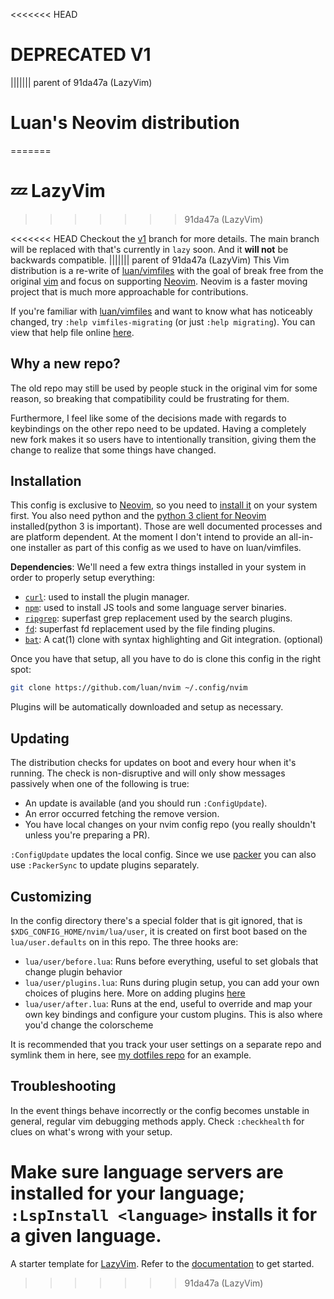 <<<<<<< HEAD
# DEPRECATED V1
||||||| parent of 91da47a (LazyVim)
# Luan's Neovim distribution
=======
# 💤 LazyVim
>>>>>>> 91da47a (LazyVim)

<<<<<<< HEAD
Checkout the [v1](https://github.com/luan/nvim/tree/v1) branch for more details. The main branch will be replaced with that's currently in `lazy` soon. And it **will not** be backwards compatible.
||||||| parent of 91da47a (LazyVim)
This Vim distribution is a re-write of
[luan/vimfiles](https://github.com/luan/vimfiles) with the goal of break free
from the original [vim](https://www.vim.org) and focus on supporting
[Neovim](https://neovim.io).  Neovim is a faster moving project that is much
more approachable for contributions.

If you're familiar with [luan/vimfiles](https://github.com/luan/vimfiles) and
want to know what has noticeably changed, try `:help vimfiles-migrating` (or
just `:help migrating`). You can view that help file online
[here](https://github.com/luan/nvim/blob/master/doc/migrating-from-legacy.txt).

## Why a new repo?

The old repo may still be used by people stuck in the original vim for some
reason, so breaking that compatibility could be frustrating for them.

Furthermore, I feel like some of the decisions made with regards to keybindings
on the other repo need to be updated. Having a completely new fork makes it so
users have to intentionally transition, giving them the change to realize that
some things have changed.

## Installation

This config is exclusive to [Neovim](https://neovim.io), so you need to [install
it](https://github.com/neovim/neovim/wiki/Installing-Neovim) on your system
first. You also need python and the [python 3 client for
Neovim](https://github.com/neovim/python-client) installed(python 3 is
important). Those are well documented processes and are platform dependent. At
the moment I don't intend to provide an all-in-one installer as part of this
config as we used to have on luan/vimfiles.

**Dependencies**: We'll need a few extra things installed in your system in
order to properly setup everything:

  * [`curl`](https://curl.haxx.se/): used to install the plugin manager.
  * [`npm`](https://www.npmjs.com/): used to install JS tools and some language
    server binaries.
  * [`ripgrep`](https://github.com/BurntSushi/ripgrep): superfast grep
    replacement used by the search plugins.
  * [`fd`](https://github.com/sharkdp/fd): superfast fd replacement used
    by the file finding plugins.
  * [`bat`](https://github.com/sharkdp/bat):  A cat(1) clone with syntax
    highlighting and Git integration. (optional)

Once you have that setup, all you have to do is clone this config in the right
spot:

```bash
git clone https://github.com/luan/nvim ~/.config/nvim
```

Plugins will be automatically downloaded and setup as necessary.

## Updating

The distribution checks for updates on boot and every hour when it's running.
The check is non-disruptive and will only show messages passively when one of
the following is true:

* An update is available (and you should run `:ConfigUpdate`).
* An error occurred fetching the remove version.
* You have local changes on your nvim config repo (you really shouldn't unless
  you're preparing a PR).

`:ConfigUpdate` updates the local config. Since we use
[packer](https://github.com/wbthomason/packer.nvim) you can also use
`:PackerSync` to update plugins separately.

## Customizing

In the config directory there's a special folder that is git ignored, that is
`$XDG_CONFIG_HOME/nvim/lua/user`, it is created on first boot based on the
`lua/user.defaults` on in this repo. The three hooks are:

* `lua/user/before.lua`: Runs before everything, useful to set globals that change
  plugin behavior
* `lua/user/plugins.lua`: Runs during plugin setup, you can add your own choices of
  plugins here. More on adding plugins
  [here](https://github.com/wbthomason/packer.nvim)
* `lua/user/after.lua`: Runs at the end, useful to override and map your own key
  bindings and configure your custom plugins. This is also where you'd change
  the colorscheme

It is recommended that you track your user settings on a separate repo and
symlink them in here, see [my dotfiles
repo](https://github.com/luan/dotfiles/tree/main/xdg-configs/nvim/lua/user) for
an example.

## Troubleshooting

In the event things behave incorrectly or the config becomes unstable in
general, regular vim debugging methods apply. Check `:checkhealth` for clues on
what's wrong with your setup.

Make sure language servers are installed for your language;
`:LspInstall <language>` installs it for a given language.
=======
A starter template for [LazyVim](https://github.com/LazyVim/LazyVim).
Refer to the [documentation](https://lazyvim.github.io/installation) to get started.
>>>>>>> 91da47a (LazyVim)
